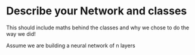 # Describe your Network and classes
 This should include maths behind the classes and why we chose to do the way we did!
 
 Assume we are building a neural network of n layers